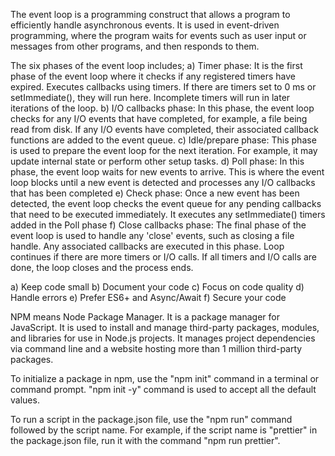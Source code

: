 <!-- QuESTION 1 -->
The event loop is a programming construct that allows a program to efficiently handle asynchronous events. It is used in event-driven programming, where the program waits for events such as user input or messages from other programs, and then responds to them.

<!-- QUESTION 2 -->
The six phases of the event loop includes;
a) Timer phase: It is the first phase of the event loop where it checks if any registered timers have expired. Executes callbacks using timers. If there are timers set to 0 ms or setImmediate(), they will run here. Incomplete timers will run in later iterations of the loop.
b) I/O callbacks phase: In this phase, the event loop checks for any I/O events that have completed, for example, a file being read from disk. If any I/O events have completed, their associated callback functions are added to the event queue.
c) Idle/prepare phase: This phase is used to prepare the event loop for the next iteration. For example, it may update internal state or perform other setup tasks.
d) Poll phase: In this phase, the event loop waits for new events to arrive. This is where the event loop blocks until a new event is detected and processes any I/O callbacks that has been completed
e) Check phase: Once a new event has been detected, the event loop checks the event queue for any pending callbacks that need to be executed immediately. It executes any setImmediate() timers added in the Poll phase
f) Close callbacks phase: The final phase of the event loop is used to handle any 'close' events, such as closing a file handle. Any associated callbacks are executed in this phase. Loop continues if there are more timers or I/O calls. If all timers and I/O calls are done, the loop closes and the process ends.

<!-- QUESTION 3 -->
a) Keep code small
b) Document your code
c) Focus on code quality
d) Handle errors
e) Prefer ES6+ and Async/Await
f) Secure your code

<!-- QUESTION 4 -->
NPM means Node Package Manager. It is a package manager for JavaScript. It is used to install and manage third-party packages, modules, and libraries for use in Node.js projects. It manages project dependencies via command line and a website hosting more than 1 million third-party packages.

<!-- QUESTION 5 -->
To initialize a package in npm, use the "npm init" command in a terminal or command prompt. "npm init -y" command is used to accept all the default values.

<!-- QUESTION 6 -->
To run a script in the package.json file, use the "npm run" command followed by the script name. For example, if the script name is "prettier" in the package.json file, run it with the command "npm run prettier".

